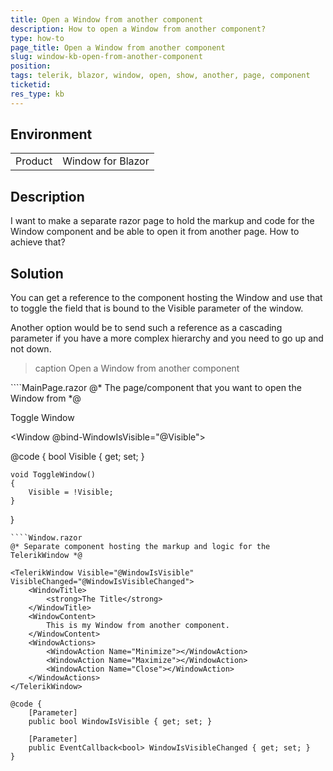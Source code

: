 ```yaml
---
title: Open a Window from another component
description: How to open a Window from another component?
type: how-to
page_title: Open a Window from another component
slug: window-kb-open-from-another-component
position: 
tags: telerik, blazor, window, open, show, another, page, component
ticketid:
res_type: kb
---
```


## Environment
<table>
	<tbody>
		<tr>
			<td>Product</td>
			<td>Window for Blazor</td>
		</tr>
	</tbody>
</table>


## Description

I want to make a separate razor page to hold the markup and code for the Window component and be able to open it from another page. How to achieve that?

## Solution

You can get a reference to the component hosting the Window and use that to toggle the field that is bound to the Visible parameter of the window.

Another option would be to send such a reference as a cascading parameter if you have a more complex hierarchy and you need to go up and not down.


>caption Open a Window from another component

<div class="skip-repl"></div>
````MainPage.razor
@* The page/component that you want to open the Window from *@

<TelerikButton OnClick="@ToggleWindow" ThemeColor="primary">Toggle Window</TelerikButton>

<Window @bind-WindowIsVisible="@Visible"></Window>


@code {
    bool Visible { get; set; }

    void ToggleWindow()
    {
        Visible = !Visible;
    }
}
````
````Window.razor
@* Separate component hosting the markup and logic for the TelerikWindow *@

<TelerikWindow Visible="@WindowIsVisible" VisibleChanged="@WindowIsVisibleChanged">
    <WindowTitle>
        <strong>The Title</strong>
    </WindowTitle>
    <WindowContent>
        This is my Window from another component.
    </WindowContent>
    <WindowActions>
        <WindowAction Name="Minimize"></WindowAction>
        <WindowAction Name="Maximize"></WindowAction>
        <WindowAction Name="Close"></WindowAction>
    </WindowActions>
</TelerikWindow>

@code {
    [Parameter]
    public bool WindowIsVisible { get; set; }

    [Parameter]
    public EventCallback<bool> WindowIsVisibleChanged { get; set; }
}
````
